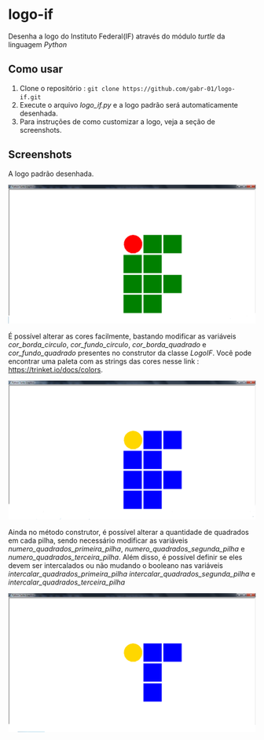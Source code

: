 # logo-if

Desenha a logo do Instituto Federal(IF) através do módulo *turtle* da linguagem *Python*

## Como usar

1. Clone o repositório : `git clone https://github.com/gabr-01/logo-if.git`
2. Execute o arquivo *logo_if.py* e a logo padrão será automaticamente desenhada.
3. Para instruções de como customizar a logo, veja a seção de screenshots.

## Screenshots

A logo padrão desenhada.

![screenshot com a logo regular](imagens/screenshots/screenshot-logo-if-regular.png)

É possível alterar as cores facilmente, bastando modificar as variáveis *cor_borda_circulo*, *cor_fundo_circulo*, *cor_borda_quadrado* e *cor_fundo_quadrado* presentes no construtor da classe *LogoIF*. Você pode encontrar uma paleta com as strings das cores nesse link : https://trinket.io/docs/colors.

![screenshot com a logo de cor alterada](imagens/screenshots/screenshot-logo-if-cor-alterada.png)

Ainda no método construtor, é possível alterar a quantidade de quadrados em cada pilha, sendo necessário modificar as variáveis *numero_quadrados_primeira_pilha*, *numero_quadrados_segunda_pilha* e *numero_quadrados_terceira_pilha*. Além disso, é possível definir se eles devem ser intercalados ou não mudando o booleano nas variáveis *intercalar_quadrados_primeira_pilha* *intercalar_quadrados_segunda_pilha* e *intercalar_quadrados_terceira_pilha*

![screenshot com a logo de cor alterada](imagens/screenshots/screenshot-logo-if-forma-alterada.png)